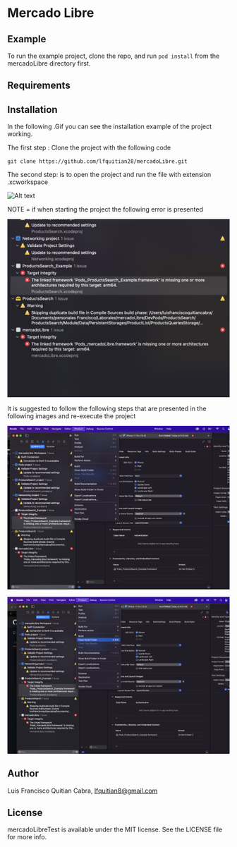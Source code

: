 # Mercado Libre


## Example

To run the example project, clone the repo, and run `pod install` from the mercadoLibre directory first.

## Requirements

## Installation



In the following .Gif you can see the installation example of the project working.

The first step : Clone the project with the following code

```git 
git clone https://github.com/lfquitian28/mercadoLibre.git
```

The second step: is to open the project and run the file with extension .xcworkspace

![Alt text](/Resources/ExampleClone/exampleTest.gif "example install")


NOTE = if when starting the project the following error is presented

![Alt text](/Resources/Error/errorA.png "example error")


It is suggested to follow the following steps that are presented in the following images and re-execute the project

![Alt text](/Resources/Error/errorB.png "example error")

![Alt text](/Resources/Error/errorC.png "example error")



## Author

Luis Francisco Quitian Cabra, lfquitian8@gmail.com

## License

mercadoLibreTest is available under the MIT license. See the LICENSE file for more info.
